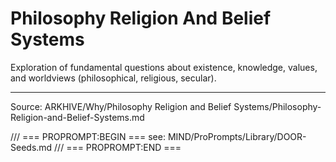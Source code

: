 # Philosophy Religion And Belief Systems

Exploration of fundamental questions about existence, knowledge, values, and worldviews (philosophical, religious, secular).

---
Source: ARKHIVE/Why/Philosophy Religion and Belief Systems/Philosophy-Religion-and-Belief-Systems.md

/// === PROPROMPT:BEGIN ===
see: MIND/ProPrompts/Library/DOOR-Seeds.md
/// === PROPROMPT:END ===
